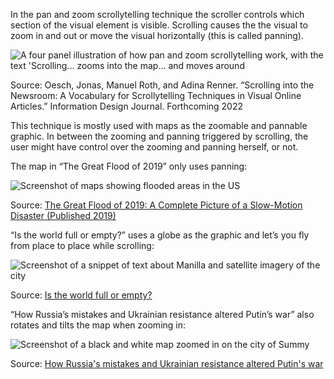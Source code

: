 In the pan and zoom scrollytelling technique the scroller controls which section of the visual element is visible. Scrolling causes the the visual to zoom in and out or move the visual horizontally (this is called panning).

![A four panel illustration of how pan and zoom scrollytelling work, with the text 'Scrolling... zooms into the map... and moves around](Scrollytelling%200ae4533947224ed3b08305e4c650ce0d/scrollytelling-pan-zoom.png)

Source: Oesch, Jonas, Manuel Roth, and Adina Renner. “Scrolling into the Newsroom: A Vocabulary for Scrollytelling Techniques in Visual Online Articles.” Information Design Journal. Forthcoming 2022

This technique is mostly used with maps as the zoomable and pannable graphic. In between the zooming and panning triggered by scrolling, the user might have control over the zooming and panning herself, or not.

The map in “The Great Flood of 2019” only uses panning:

![Screenshot of maps showing flooded areas in the US](scrollytelling-floods-nyt.jpg)

Source: [The Great Flood of 2019: A Complete Picture of a Slow-Motion Disaster (Published 2019)](https://www.nytimes.com/interactive/2019/09/11/us/midwest-flooding.html)

“Is the world full or empty?” uses a globe as the graphic and let’s you fly from place to place while scrolling:

![Screenshot of a snippet of text about Manilla and satellite imagery of the city](scrollytelling-world-full-arcgis.jpg)

Source: [Is the world full or empty?](https://storymaps.arcgis.com/stories/b4380439bc8c4293b36a4f9772c665ba)

“How Russia’s mistakes and Ukrainian resistance altered Putin’s war” also rotates and tilts the map when zooming in:

![Screenshot of a black and white map zoomed in on the city of Summy](scrollytelling-ukraine-ft.jpg)

Source: [How Russia's mistakes and Ukrainian resistance altered Putin's war](https://ig.ft.com/russias-war-in-ukraine-mapped/)